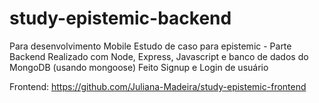 # study-epistemic-backend

Para desenvolvimento Mobile
Estudo de caso para epistemic - Parte Backend
Realizado com Node, Express, Javascript e banco de dados do MongoDB (usando mongoose)
Feito Signup  e Login de usuário

Frontend: https://github.com/Juliana-Madeira/study-epistemic-frontend
